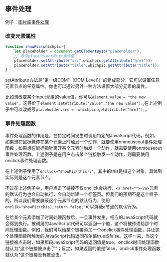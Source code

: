 ## 事件处理

例子：[图片库事件处理](..\..\DOM\Gallery.html)

### 改变元素属性

```JavaScript
function showPic(whichpic){
    let placeholder = document.getElementById("placeholder");
    // 改变placeholder的src属性值
    placeholder.setAttribute("src",whichpic.getAttribute("href"));
    placeholder.setAttribute("title",whichpic.getAttribute("title"));
}
```

setAttribute方法是"第一级DOM"（DOM Level1）的组成部分，它可以设置任意元素节点的任意属性。你也可以通过另外一种方法设置大部分元素的属性。

比如想改变某个input元素的value值，你可以`element.value = "the new value"`，这等价于`element.setAttribute("value","the new value");`,在上述例子中可以改成写`placeholder.src =  whichpic.getAttribute("href");`。

### 事件处理函数

事件处理函数的作用是，在特定时间发生时调用特定的JavaScript代码。例如，如果想在鼠标悬停在某个元素上时触发一个动作，就要使用onmouseout事件处理函数；如果想在鼠标指针离开某个元素时触发一个动作，就需要使用onmouseout事件处理函数。上述例子是在用户点击某个链接触发一个动作，则需要使用onclick事件处理函数。

在上述例子使用了`onclick="showPic(this);"`，其中的this是指这个对象，具体到实际则是这个元素节点。

不过在上述例子中，用户点击了链接不仅onclick会执行，`<a href=""></a>`元素的默认行为也会自动执行，会自动新建一个标签页。但我们的预期不是这个样子的，所以我们需要屏蔽这个元素节点的默认行为，使用`onclik="showPic(this);return false;"`可以屏蔽a节点的默认行为。

在给某个元素添加了时间处理函数后，一旦事件发生，相应的JavaScript代码就会得到执行。被调用的JavaScript代码可以返回一个值，这个将被传递给那个时间处理函数。例如，我们可以给某个链接添加一个onclick事件处理函数，并让这个处理函数所触发的JavaScript代码返回布尔值true或false。这样一来，当这个链接被点击时，如果那段JavaScript代码的返回值是true，onclick时间处理函数就认为"这个链接被点击了"；反之，如果返回的值是false，onclick事件处理函数就认为"这个链接没有被点击。"